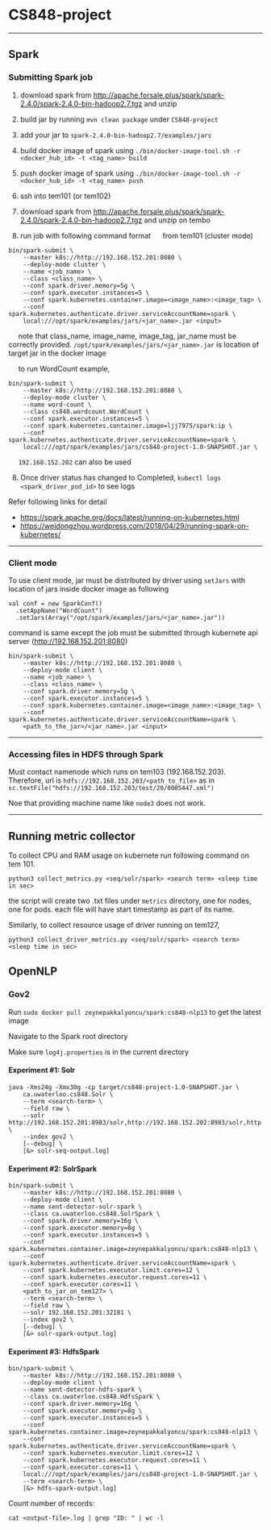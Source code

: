 # CS848-project

---

## Spark

### Submitting Spark job

1) download spark from http://apache.forsale.plus/spark/spark-2.4.0/spark-2.4.0-bin-hadoop2.7.tgz and unzip

2) build jar by running `mvn clean package` under `CS848-project`

3) add your jar to `spark-2.4.0-bin-hadoop2.7/examples/jars`

4) build docker image of spark using `./bin/docker-image-tool.sh -r <docker_hub_id> -t <tag_name> build`

5) push docker image of spark using `./bin/docker-image-tool.sh -r <docker_hub_id> -t <tag_name> push`

6) ssh into tem101 (or tem102)

7) download spark from http://apache.forsale.plus/spark/spark-2.4.0/spark-2.4.0-bin-hadoop2.7.tgz and unzip on tembo

8) run job with following command format
&nbsp;&nbsp;&nbsp;&nbsp; from tem101 (cluster mode)
```
bin/spark-submit \
    --master k8s://http://192.168.152.201:8080 \
    --deploy-mode cluster \
    --name <job_name> \
    --class <class_name> \
    --conf spark.driver.memory=5g \
    --conf spark.executor.instances=5 \
    --conf spark.kubernetes.container.image=<image_name>:<image_tag> \
    --conf spark.kubernetes.authenticate.driver.serviceAccountName=spark \
    local:///opt/spark/examples/jars/<jar_name>.jar <input>
```

&nbsp;&nbsp;&nbsp;&nbsp; note that class_name, image_name, image_tag, jar_name must be correctly provided. `/opt/spark/examples/jars/<jar_name>.jar` is location of target jar in the docker image

&nbsp;&nbsp;&nbsp;&nbsp; to run WordCount example,
```
bin/spark-submit \
    --master k8s://http://192.168.152.201:8080 \
    --deploy-mode cluster \
    --name word-count \
    --class cs848.wordcount.WordCount \
    --conf spark.executor.instances=5 \
    --conf spark.kubernetes.container.image=ljj7975/spark:ip \
    --conf spark.kubernetes.authenticate.driver.serviceAccountName=spark \
    local:///opt/spark/examples/jars/cs848-project-1.0-SNAPSHOT.jar \
```

&nbsp;&nbsp;&nbsp;&nbsp; `192.168.152.202` can also be used

8) Once driver status has changed to Completed, `kubectl logs <spark_driver_pod_id>` to see logs


Refer following links for detail
- https://spark.apache.org/docs/latest/running-on-kubernetes.html
- https://weidongzhou.wordpress.com/2018/04/29/running-spark-on-kubernetes/

---
### Client mode

To use client mode, jar must be distributed by driver using `setJars` with location of jars inside docker image as following

```
val conf = new SparkConf()
  .setAppName("WordCount")
  .setJars(Array("/opt/spark/examples/jars/<jar_name>.jar"))
```

command is same except the job must be submitted through kubernete api server (http://192.168.152.201:8080)
```
bin/spark-submit \
    --master k8s://http://192.168.152.201:8080 \
    --deploy-mode client \
    --name <job_name> \
    --class <class_name> \
    --conf spark.driver.memory=5g \
    --conf spark.executor.instances=5 \
    --conf spark.kubernetes.container.image=<image_name>:<image_tag> \
    --conf spark.kubernetes.authenticate.driver.serviceAccountName=spark \
    <path_to_the_jar>/<jar_name>.jar <input>
```
---

### Accessing files in HDFS through Spark

Must contact namenode which runs on tem103 (192.168.152.203).
Therefore, url is `hdfs://192.168.152.203/<path_to_file>` as in `sc.textFile("hdfs://192.168.152.203/test/20/0005447.xml")`

Noe that providing machine name like `node3` does not work.

---
## Running metric collector

To collect CPU and RAM usage on kubernete run following command on tem 101.
```
python3 collect_metrics.py <seq/solr/spark> <search term> <sleep time in sec>
```
the script will create two .txt files under `metrics` directory, one for nodes, one for pods.
each file will have start timestamp as part of its name.

Similarly, to collect resource usage of driver running on tem127,
```
python3 collect_driver_metrics.py <seq/solr/spark> <search term> <sleep time in sec>
```

## OpenNLP

### Gov2

Run ```sudo docker pull zeynepakkalyoncu/spark:cs848-nlp13``` to get the latest image

Navigate to the Spark root directory

Make sure ```log4j.properties``` is in the current directory

#### Experiment #1: Solr

```
java -Xms24g -Xmx30g -cp target/cs848-project-1.0-SNAPSHOT.jar \
    ca.uwaterloo.cs848.Solr \
    --term <search-term> \
    --field raw \
    --solr http://192.168.152.201:8983/solr,http://192.168.152.202:8983/solr,http://192.168.152.203:8983/solr,http://192.168.152.204:8983/solr,http://192.168.152.205:8983/solr \
    --index gov2 \
    [--debug] \
    [&> solr-seq-output.log]
```

#### Experiment #2: SolrSpark

```
bin/spark-submit \
    --master k8s://http://192.168.152.201:8080 \
    --deploy-mode client \
    --name sent-detector-solr-spark \
    --class ca.uwaterloo.cs848.SolrSpark \
    --conf spark.driver.memory=16g \
    --conf spark.executor.memory=8g \
    --conf spark.executor.instances=5 \
    --conf spark.kubernetes.container.image=zeynepakkalyoncu/spark:cs848-nlp13 \
    --conf spark.kubernetes.authenticate.driver.serviceAccountName=spark \
    --conf spark.kubernetes.executor.limit.cores=12 \
    --conf spark.kubernetes.executor.request.cores=11 \
    --conf spark.executor.cores=11 \
    <path_to_jar_on_tem127> \
    --term <search-term> \
    --field raw \
    --solr 192.168.152.201:32181 \
    --index gov2 \
    [--debug] \
    [&> solr-spark-output.log]
```

#### Experiment #3: HdfsSpark

```
bin/spark-submit \
    --master k8s://http://192.168.152.201:8080 \
    --deploy-mode client \
    --name sent-detector-hdfs-spark \
    --class ca.uwaterloo.cs848.HdfsSpark \
    --conf spark.driver.memory=16g \
    --conf spark.executor.memory=8g \
    --conf spark.executor.instances=5 \
    --conf spark.kubernetes.container.image=zeynepakkalyoncu/spark:cs848-nlp13 \
    --conf spark.kubernetes.authenticate.driver.serviceAccountName=spark \
    --conf spark.kubernetes.executor.limit.cores=12 \
    --conf spark.kubernetes.executor.request.cores=11 \
    --conf spark.executor.cores=11 \
    local:///opt/spark/examples/jars/cs848-project-1.0-SNAPSHOT.jar \
    --term <search-term> \
    [&> hdfs-spark-output.log]
```

Count number of records:

```
cat <output-file>.log | grep "ID: " | wc -l
```
